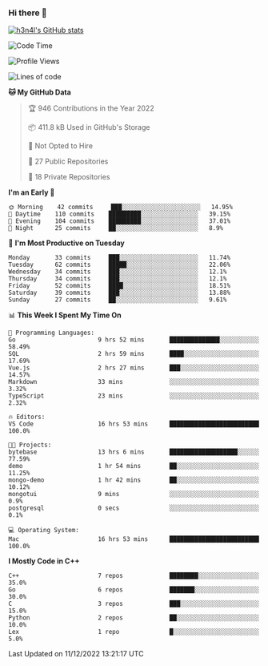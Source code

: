 ### Hi there 👋

[![h3n4l's GitHub stats](https://github-readme-stats.vercel.app/api?username=h3n4l&count_private=true&show_icons=true&theme=radical)](https://github.com/h3n4l/github-readme-stats)

<!--START_SECTION:waka-->
![Code Time](http://img.shields.io/badge/Code%20Time-807%20hrs%2051%20mins-blue)

![Profile Views](http://img.shields.io/badge/Profile%20Views-0-blue)

![Lines of code](https://img.shields.io/badge/From%20Hello%20World%20I%27ve%20Written-44%20Thousand%20lines%20of%20code-blue)

**🐱 My GitHub Data** 

> 🏆 946 Contributions in the Year 2022
 > 
> 📦 411.8 kB Used in GitHub's Storage 
 > 
> 🚫 Not Opted to Hire
 > 
> 📜 27 Public Repositories 
 > 
> 🔑 18 Private Repositories  
 > 
**I'm an Early 🐤** 

```text
🌞 Morning    42 commits     ███░░░░░░░░░░░░░░░░░░░░░░   14.95% 
🌆 Daytime    110 commits    █████████░░░░░░░░░░░░░░░░   39.15% 
🌃 Evening    104 commits    █████████░░░░░░░░░░░░░░░░   37.01% 
🌙 Night      25 commits     ██░░░░░░░░░░░░░░░░░░░░░░░   8.9%

```
📅 **I'm Most Productive on Tuesday** 

```text
Monday       33 commits     ███░░░░░░░░░░░░░░░░░░░░░░   11.74% 
Tuesday      62 commits     █████░░░░░░░░░░░░░░░░░░░░   22.06% 
Wednesday    34 commits     ███░░░░░░░░░░░░░░░░░░░░░░   12.1% 
Thursday     34 commits     ███░░░░░░░░░░░░░░░░░░░░░░   12.1% 
Friday       52 commits     ████░░░░░░░░░░░░░░░░░░░░░   18.51% 
Saturday     39 commits     ███░░░░░░░░░░░░░░░░░░░░░░   13.88% 
Sunday       27 commits     ██░░░░░░░░░░░░░░░░░░░░░░░   9.61%

```


📊 **This Week I Spent My Time On** 

```text
💬 Programming Languages: 
Go                       9 hrs 52 mins       ██████████████░░░░░░░░░░░   58.49% 
SQL                      2 hrs 59 mins       ████░░░░░░░░░░░░░░░░░░░░░   17.69% 
Vue.js                   2 hrs 27 mins       ███░░░░░░░░░░░░░░░░░░░░░░   14.57% 
Markdown                 33 mins             ░░░░░░░░░░░░░░░░░░░░░░░░░   3.32% 
TypeScript               23 mins             ░░░░░░░░░░░░░░░░░░░░░░░░░   2.32%

🔥 Editors: 
VS Code                  16 hrs 53 mins      █████████████████████████   100.0%

🐱‍💻 Projects: 
bytebase                 13 hrs 6 mins       ███████████████████░░░░░░   77.59% 
demo                     1 hr 54 mins        ██░░░░░░░░░░░░░░░░░░░░░░░   11.25% 
mongo-demo               1 hr 42 mins        ██░░░░░░░░░░░░░░░░░░░░░░░   10.12% 
mongotui                 9 mins              ░░░░░░░░░░░░░░░░░░░░░░░░░   0.9% 
postgresql               0 secs              ░░░░░░░░░░░░░░░░░░░░░░░░░   0.1%

💻 Operating System: 
Mac                      16 hrs 53 mins      █████████████████████████   100.0%

```

**I Mostly Code in C++** 

```text
C++                      7 repos             ████████░░░░░░░░░░░░░░░░░   35.0% 
Go                       6 repos             ███████░░░░░░░░░░░░░░░░░░   30.0% 
C                        3 repos             ███░░░░░░░░░░░░░░░░░░░░░░   15.0% 
Python                   2 repos             ██░░░░░░░░░░░░░░░░░░░░░░░   10.0% 
Lex                      1 repo              █░░░░░░░░░░░░░░░░░░░░░░░░   5.0%

```



 Last Updated on 11/12/2022 13:21:17 UTC
<!--END_SECTION:waka-->

